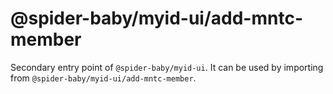 # @spider-baby/myid-ui/add-mntc-member

Secondary entry point of `@spider-baby/myid-ui`. It can be used by importing from `@spider-baby/myid-ui/add-mntc-member`.
